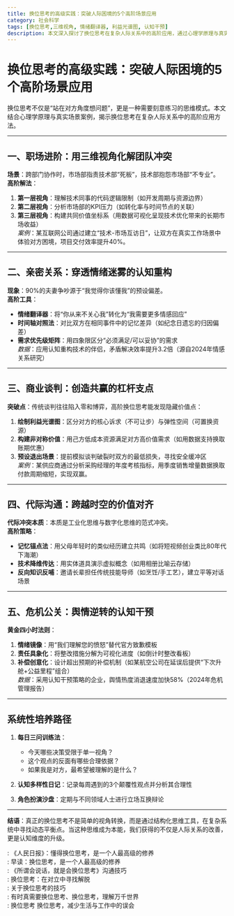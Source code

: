 ```yaml
---
title: 换位思考的高级实践：突破人际困境的5个高阶场景应用
category: 社会科学
tags: [换位思考,三维视角, 情绪翻译器, 利益光谱图, 认知干预]
description: 本文深入探讨了换位思考在复杂人际关系中的高阶应用，通过心理学原理与真实案例的结合，展示了如何在职场冲突、亲密关系、商业谈判、代际沟通及危机公关五个关键场景中运用高级换位思考技巧。文章提供了具体的工具和方法，如三维视角、情绪翻译器、利益光谱图等，并提出了系统性的培养路径，包括每日三问训练法、认知多样性日记和角色扮演沙盘等。适合希望提升人际交往能力、寻求解决复杂沟通问题方法的读者阅读。真正的换位思考不仅是视角的转换，更是认知维度的升级。
---
```

# 换位思考的高级实践：突破人际困境的5个高阶场景应用  

换位思考不仅是“站在对方角度想问题”，更是一种需要刻意练习的思维模式。本文结合心理学原理与真实场景案例，揭示换位思考在复杂人际关系中的高阶应用方法。  

---

## 一、职场进阶：用三维视角化解团队冲突  
**场景**：跨部门协作时，市场部指责技术部“死板”，技术部抱怨市场部“不专业”。  
**高阶解法**：  
1. **第一层视角**：理解技术同事的代码逻辑限制（如开发周期与资源边界）  
2. **第二层视角**：分析市场部的KPI压力（如转化率与时间节点的关联）  
3. **第三层视角**：构建共同价值坐标系（用数据可视化呈现技术优化带来的长期市场收益）  
*案例*：某互联网公司通过建立“技术-市场互访日”，让双方在真实工作场景中体验对方困境，项目交付效率提升40%。  

---

## 二、亲密关系：穿透情绪迷雾的认知重构  
**现象**：90%的夫妻争吵源于“我觉得你该懂我”的预设偏差。  
**高阶工具**：  
- **情绪翻译器**：将“你从来不关心我”转化为“我需要更多情感回应”  
- **时间轴对照法**：对比双方在相同事件中的记忆差异（如纪念日遗忘的归因偏差）  
- **需求优先级矩阵**：用四象限区分“必须满足/可以妥协”的需求  
*数据*：应用认知重构技术的伴侣，矛盾解决效率提升3.2倍（源自2024年情感关系研究）  

---

## 三、商业谈判：创造共赢的杠杆支点  
**突破点**：传统谈判往往陷入零和博弈，高阶换位思考能发现隐藏价值点：  
1. **绘制利益光谱图**：区分对方的核心诉求（不可让步）与弹性空间（可置换资源）  
2. **构建非对称价值**：用己方低成本资源满足对方高价值需求（如用数据支持换取账期优惠）  
3. **预设退出场景**：提前模拟谈判破裂时双方的最低损失，寻找安全缓冲区  
*案例*：某供应商通过分析采购经理的年度考核指标，用季度销售增量数据换取付款周期缩短，实现双赢。  

---

## 四、代际沟通：跨越时空的价值对齐  
**代际冲突本质**：本质是工业化思维与数字化思维的范式冲突。  
**高阶策略**：  
- **记忆锚点法**：用父母年轻时的类似经历建立共鸣（如将短视频创业类比80年代下海潮）  
- **技术降维传达**：用实体道具演示虚拟概念（如用相册比喻云存储）  
- **反向知识反哺**：邀请长辈担任传统技能导师（如烹饪/手工艺），建立平等对话场景  

---

## 五、危机公关：舆情逆转的认知干预  
**黄金四小时法则**：  
1. **情绪镜像**：用“我们理解您的愤怒”替代官方致歉模板  
2. **责任具象化**：将整改措施分解为可视化进度（如倒计时整改看板）  
3. **补偿创意化**：设计超出预期的补偿机制（如某航空公司在延误后提供“下次升舱+公益里程”组合）  
*数据*：采用认知干预策略的企业，舆情热度消退速度加快58%（2024年危机管理报告）  

---

## 系统性培养路径  
1. **每日三问训练法**：  
   - 今天哪些决策受限于单一视角？  
   - 这个观点的反面有哪些合理依据？  
   - 如果我是对方，最希望被理解的是什么？  

2. **认知多样性日记**：记录每周遇到的3个颠覆性观点并分析其合理性  

3. **角色扮演沙盘**：定期与不同领域人士进行立场互换辩论  

---

**结语**：真正的换位思考不是简单的视角转换，而是通过结构化思维工具，在复杂系统中寻找动态平衡点。当这种思维成为本能，我们获得的不仅是人际关系的改善，更是认知维度的升级。  

: 《人民日报》：懂得换位思考，是一个人最高级的修养  
: 早读：换位思考，是一个人最高级的修养  
: 《所谓会说话，就是会换位思考》沟通技巧  
: 换位思考：在对立中寻找解脱  
: 关于换位思考的技巧  
: 有时真需要换位思考、换位思考，理解万千世界  
: 换位思考 换位思考，减少生活与工作中的误会